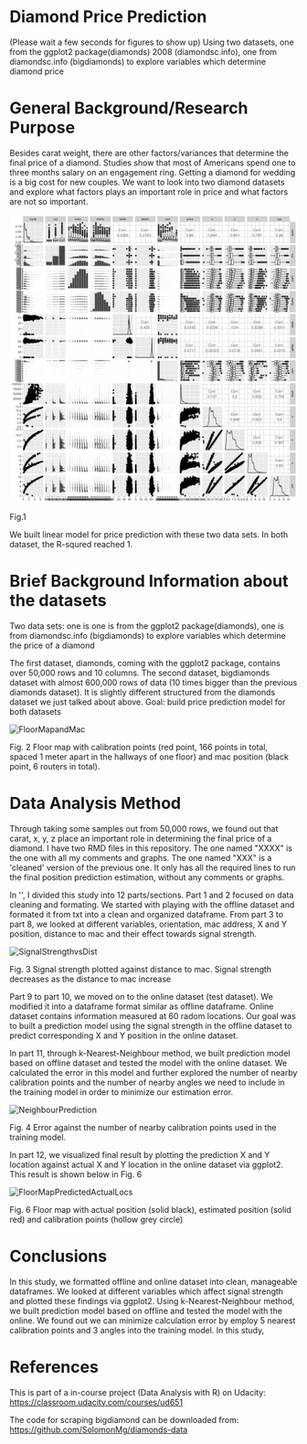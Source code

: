 # Diamond Price Prediction

(Please wait a few seconds for figures to show up)
Using two datasets, one from the ggplot2 package(diamonds) 2008 (diamondsc.info), one from diamondsc.info (bigdiamonds) to explore variables which determine diamond price

# General Background/Research Purpose

Besides carat weight, there are other factors/variances that determine the final price of a diamond. Studies show that most of Americans spend one to three months salary on an engagement ring. Getting a diamond for wedding is a big cost for new couples. We want to look into two diamond datasets and explore what factors plays an important role in price and what factors are not so important.

![ggparis_Bigdia](doc/ggparis_Bigdia.png?raw=true "ggparis_Bigdia")

Fig.1 

We built linear model for price prediction with these two data sets. In both dataset, the R-squred reached 1.

# Brief Background Information about the datasets

Two data sets: one is one is from the ggplot2 package(diamonds), one is from diamondsc.info (bigdiamonds) to explore variables which determine the price of a diamond

The first dataset, diamonds, coming with the ggplot2 package, contains over 50,000 rows and 10 columns. 
The second dataset, bigdiamonds dataset with almost 600,000 rows of data (10 times bigger than the previous diamonds dataset). It is slightly different structured from the diamonds dataset we just talked about above.
Goal: build price prediction model for both datasets

![FloorMapandMac](doc/CalibPointandMac.png?raw=true "FloorMapandMac")

Fig. 2 Floor map with calibration points (red point, 166 points in total, spaced 1 meter apart in the hallways of one floor) and mac position (black point, 6 routers in total).

# Data Analysis Method

Through taking some samples out from 50,000 rows, we found out that carat, x, y, z place an important role in determining the final price of a diamond. 
I have two RMD files in this repository. The one named "XXXX" is the one with all my comments and graphs. The one named "XXX" is a 'cleaned' version of the previous one. It only has all the required lines to run the final position prediction estimation, without any comments or graphs.

In '', I divided this study into 12 parts/sections. Part 1 and 2 focused on data cleaning and formating. We started with playing with the offline dataset and formated it from txt into a clean and organized dataframe. From part 3 to part 8, we looked at different variables, orientation, mac address, X and Y position, distance to mac and their effect towards signal strength.

![SignalStrengthvsDist](doc/SignalStrengthvsDist.png?raw=true "SignalStrengthvsDist")

Fig. 3 Signal strength plotted against distance to mac. Signal strength decreases as the distance to mac increase

Part 9 to part 10, we moved on to the online dataset (test dataset). We modified it into a dataframe format similar as offline dataframe. Online dataset contains information measured at 60 radom locations. Our goal was to built a prediction model using the signal strength in the offline dataset to predict corresponding X and Y position in the online dataset. 

In part 11, through k-Nearest-Neighbour method, we built prediction model based on offline dataset and tested the model with the online dataset. We calculated the error in this model and further explored the number of nearby calibration points and the number of nearby angles we need to include in the training model in order to minimize our estimation error.

![NeighbourPrediction](doc/NeighbourPrediction.png?raw=true "NeighbourPrediction")

Fig. 4 Error against the number of nearby calibration points used in the training model.


In part 12, we visualized final result by plotting the prediction X and Y location against actual X and Y location in the online dataset via ggplot2. This result is shown below in Fig. 6

![FloorMapPredictedActualLocs](doc/FloorMapPredictedActualLocs.png?raw=true "FloorMapPredictedActualLocs")

Fig. 6 Floor map with actual position (solid black), estimated position (solid red) and calibration points (hollow grey circle)

# Conclusions

In this study, we formatted offline and online dataset into clean, manageable dataframes. We looked at different variables which affect signal strength and plotted these findings via ggplot2. Using k-Nearest-Neighbour method, we built prediction model based on offline and tested the model with the online. We found out we can minimize calculation error by employ 5 nearest calibration points and 3 angles into the training model.
In this study, 

# References

This is part of a in-course project (Data Analysis with R) on Udacity: https://classroom.udacity.com/courses/ud651

The code for scraping bigdiamond can be downloaded from: https://github.com/SolomonMg/diamonds-data

